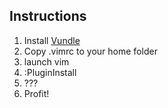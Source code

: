 ## Instructions

1. Install [Vundle](https://github.com/gmarik/Vundle.vim)
2. Copy .vimrc to your home folder
3. launch vim
4. :PluginInstall
5. ???
6. Profit!
